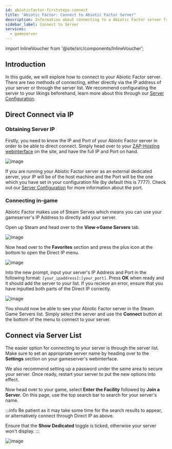 ```yaml
---
id: abioticfactor-firststeps-connect
title: "Abiotic Factor: Connect to Abiotic Factor Server"
description: Information about connecting to a Abiotic Factor server from ZAP-Hosting - ZAP-Hosting.com documentation
sidebar_label: Connect to Server
services:
  - gameserver
---
```


import InlineVoucher from '@site/src/components/InlineVoucher';

## Introduction

In this guide, we will explore how to connect to your Abiotic Factor server. There are two methods of connecting, either directly via the IP address of your server or through the server list. We recommend configurating the server to your likings beforehand, learn more about this through our [Server Configuration](abioticfactor-configuration.md).

<InlineVoucher />

## Direct Connect via IP

### Obtaining Server IP

Firstly, you need to know the IP and Port of your Abiotic Factor server in order to be able to direct connect. Simply head over to your [ZAP-Hosting webinterface](https://zap-hosting.com/en/customer/) on the site, and have the full IP and Port on hand.

![image](https://screensaver01.zap-hosting.com/index.php/s/FYdNBfyWHb6g9MJ/preview)

If you are running your Abiotic Factor server as an external dedicated server, your IP will be of the host machine and the Port will be the one which you have set in your configuration file (by default this is 7777). Check out our [Server Configuration](abioticfactor-configuration.md) for more information about the port.

### Connecting in-game

Abiotic Factor makes use of Steam Serves which means you can use your gameserver's IP Address to directly add your server.

Open up Steam and head over to the **View->Game Servers** tab.

![image](https://screensaver01.zap-hosting.com/index.php/s/9Yi2ymdSRj3WDbx/preview)

Now head over to the **Favorites** section and press the plus icon at the bottom to open the Direct IP menu.

![image](https://screensaver01.zap-hosting.com/index.php/s/7dFW9ANQmeTNdz9/preview)

Into the new prompt, input your server's IP Address and Port in the following format: `[your_ipaddress]:[your_port]`. Press **OK** when ready and it should add the server to your list. If you recieve an error, ensure that you have inputted both parts of the Direct IP correctly.

![image](https://screensaver01.zap-hosting.com/index.php/s/ir5Hy54fc95CDbs/preview)

You should now be able to see your Abiotic Factor server in the Steam Game Servers list. Simply select the server and use the **Connect** button at the bottom of the menu to connect to your server.

## Connect via Server List

The easier option for connecting to your server is through the server list. Make sure to set an appropriate server name by heading over to the **Settings** section on your gameserver's webinterface.

We also recommend setting up a password under the same area to secure your server. Once ready, restart your server to put the new options into effect.

Now head over to your game, select **Enter the Facility** followed by **Join a Server**. On this page, use the top search bar to search for your server's name.

:::info
Be patient as it may take some time for the search results to appear, or alternatively connect through Direct IP as above.

Ensure that the **Show Dedicated** toggle is ticked, otherwise your server won't display.
:::

![image](https://screensaver01.zap-hosting.com/index.php/s/B5JjGR93qkp9WXK/preview)